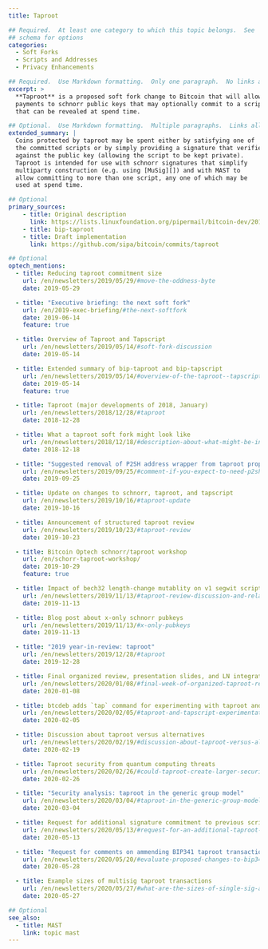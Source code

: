 ```yaml
---
title: Taproot

## Required.  At least one category to which this topic belongs.  See
## schema for options
categories:
  - Soft Forks
  - Scripts and Addresses
  - Privacy Enhancements

## Required.  Use Markdown formatting.  Only one paragraph.  No links allowed.
excerpt: >
  **Taproot** is a proposed soft fork change to Bitcoin that will allow
  payments to schnorr public keys that may optionally commit to a script
  that can be revealed at spend time.

## Optional.  Use Markdown formatting.  Multiple paragraphs.  Links allowed.
extended_summary: |
  Coins protected by taproot may be spent either by satisfying one of
  the committed scripts or by simply providing a signature that verifies
  against the public key (allowing the script to be kept private).
  Taproot is intended for use with schnorr signatures that simplify
  multiparty construction (e.g. using [MuSig][]) and with MAST to
  allow committing to more than one script, any one of which may be
  used at spend time.

## Optional
primary_sources:
    - title: Original description
      link: https://lists.linuxfoundation.org/pipermail/bitcoin-dev/2018-January/015614.html
    - title: bip-taproot
    - title: Draft implementation
      link: https://github.com/sipa/bitcoin/commits/taproot

## Optional
optech_mentions:
  - title: Reducing taproot commitment size
    url: /en/newsletters/2019/05/29/#move-the-oddness-byte
    date: 2019-05-29

  - title: "Executive briefing: the next soft fork"
    url: /en/2019-exec-briefing/#the-next-softfork
    date: 2019-06-14
    feature: true

  - title: Overview of Taproot and Tapscript
    url: /en/newsletters/2019/05/14/#soft-fork-discussion
    date: 2019-05-14

  - title: Extended summary of bip-taproot and bip-tapscript
    url: /en/newsletters/2019/05/14/#overview-of-the-taproot--tapscript-proposed-bips
    date: 2019-05-14
    feature: true

  - title: Taproot (major developments of 2018, January)
    url: /en/newsletters/2018/12/28/#taproot
    date: 2018-12-28

  - title: What a taproot soft fork might look like
    url: /en/newsletters/2018/12/18/#description-about-what-might-be-included-in-a-schnorr-taproot-soft-fork
    date: 2018-12-18

  - title: "Suggested removal of P2SH address wrapper from taproot proposal"
    url: /en/newsletters/2019/09/25/#comment-if-you-expect-to-need-p2sh-wrapped-taproot-addresses
    date: 2019-09-25

  - title: Update on changes to schnorr, taproot, and tapscript
    url: /en/newsletters/2019/10/16/#taproot-update
    date: 2019-10-16

  - title: Announcement of structured taproot review
    url: /en/newsletters/2019/10/23/#taproot-review
    date: 2019-10-23

  - title: Bitcoin Optech schnorr/taproot workshop
    url: /en/schorr-taproot-workshop/
    date: 2019-10-29
    feature: true

  - title: Impact of bech32 length-change mutablity on v1 segwit script length
    url: /en/newsletters/2019/11/13/#taproot-review-discussion-and-related-information
    date: 2019-11-13

  - title: Blog post about x-only schnorr pubkeys
    url: /en/newsletters/2019/11/13/#x-only-pubkeys
    date: 2019-11-13

  - title: "2019 year-in-review: taproot"
    url: /en/newsletters/2019/12/28/#taproot
    date: 2019-12-28

  - title: Final organized review, presentation slides, and LN integration ideas
    url: /en/newsletters/2020/01/08/#final-week-of-organized-taproot-review
    date: 2020-01-08

  - title: btcdeb adds `tap` command for experimenting with taproot and tapscript
    url: /en/newsletters/2020/02/05/#taproot-and-tapscript-experimentation-tool
    date: 2020-02-05

  - title: Discussion about taproot versus alternatives
    url: /en/newsletters/2020/02/19/#discussion-about-taproot-versus-alternatives
    date: 2020-02-19

  - title: Taproot security from quantum computing threats
    url: /en/newsletters/2020/02/26/#could-taproot-create-larger-security-risks-or-hinder-future-protocol-adjustments-re-quantum-threats
    date: 2020-02-26

  - title: "Security analysis: taproot in the generic group model"
    url: /en/newsletters/2020/03/04/#taproot-in-the-generic-group-model
    date: 2020-03-04

  - title: Request for additional signature commitment to previous scriptPubKeys
    url: /en/newsletters/2020/05/13/#request-for-an-additional-taproot-signature-commitment
    date: 2020-05-13

  - title: "Request for comments on ammending BIP341 taproot transaction digest"
    url: /en/newsletters/2020/05/20/#evaluate-proposed-changes-to-bip341-taproot-transaction-digest
    date: 2020-05-28

  - title: Example sizes of multisig taproot transactions
    url: /en/newsletters/2020/05/27/#what-are-the-sizes-of-single-sig-and-2-of-3-multisig-taproot-inputs
    date: 2020-05-27

## Optional
see_also:
  - title: MAST
    link: topic mast
---
```

